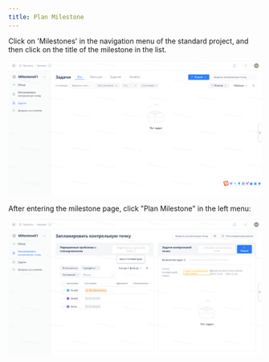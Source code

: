 ```yaml
---
title: Plan Milestone
---
```


Click on 'Milestones' in the navigation menu of the standard project, and then click on the title of the milestone in the list.

![Image Description](../docs/assets/image554.png)

After entering the milestone page, click "Plan Milestone" in the left menu:

![Image Description](../docs/assets/image555.png)